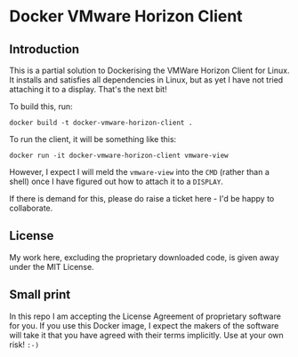 Docker VMware Horizon Client
===

Introduction
---

This is a partial solution to Dockerising the VMWare Horizon Client for Linux. It installs and
satisfies all dependencies in Linux, but as yet I have not tried attaching it to a display. That's
the next bit!

To build this, run:

    docker build -t docker-vmware-horizon-client .

To run the client, it will be something like this:

    docker run -it docker-vmware-horizon-client vmware-view

However, I expect I will meld the `vmware-view` into the `CMD` (rather than a shell) once I have
figured out how to attach it to a `DISPLAY`.

If there is demand for this, please do raise a ticket here - I'd be happy to collaborate.

License
---

My work here, excluding the proprietary downloaded code, is given away under the MIT License.

Small print
---

In this repo I am accepting the License Agreement of proprietary software for you. If you use this
Docker image, I expect the makers of the software will take it that you have agreed with their
terms implicitly. Use at your own risk! `:-)`

